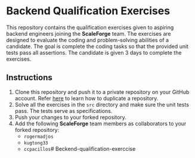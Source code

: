 # Backend Qualification Exercises
This repository contains the qualification exercises given to aspiring backend engineers joining the **ScaleForge** team. The exercises are designed to evaluate the coding and problem-solving abilities of a candidate. The goal is complete the coding tasks so that the provided unit tests pass all assertions. The candidate is given 3 days to complete the exercises.

## Instructions
1. Clone this repository and push it to a private repository on your GitHub account. Refer [here](https://docs.github.com/en/repositories/creating-and-managing-repositories/duplicating-a-repository) to learn how to duplicate a repository.
2. Solve all the exercises in the `src` directory and make sure the unit tests pass. The tests serve as specifications.
3. Push your changes to your forked repository.
4. Add the following **ScaleForge** team members as collaborators to your forked repository:
   - `rogermadjos`
   - `kugtong33`
   - `ccpacillos`#   B e c k e n d - q u a l i f i c a t i o n - e x e r c c i s e  
 